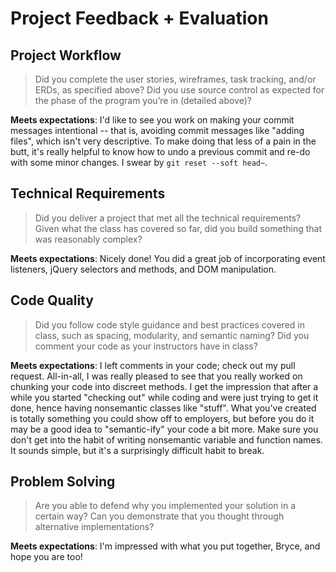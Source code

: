 # Project Feedback + Evaluation

## Project Workflow

>Did you complete the user stories, wireframes, task tracking, and/or ERDs, as specified above? Did you use source control as expected for the phase of the program you’re in (detailed above)?

**Meets expectations**: I'd like to see you work on making your commit messages intentional -- that is, avoiding commit messages like "adding files", which isn't very descriptive. To make doing that less of a pain in the butt, it's really helpful to know how to undo a previous commit and re-do with some minor changes. I swear by `git reset --soft head~`.

## Technical Requirements

>Did you deliver a project that met all the technical requirements? Given what the class has covered so far, did you build something that was reasonably complex?

**Meets expectations**: Nicely done! You did a great job of incorporating event listeners, jQuery selectors and methods, and DOM manipulation. 

## Code Quality

>Did you follow code style guidance and best practices covered in class, such as spacing, modularity, and semantic naming? Did you comment your code as your instructors have in class?

**Meets expectations**: I left comments in your code; check out my pull request. All-in-all, I was really pleased to see that you really worked on chunking your code into discreet methods. I get the impression that after a while you started "checking out" while coding and were just trying to get it done, hence having nonsemantic classes like "stuff". What you've created is totally something you could show off to employers, but before you do it may be a good idea to "semantic-ify" your code a bit more. Make sure you don't get into the habit of writing nonsemantic variable and function names. It sounds simple, but it's a surprisingly difficult habit to break.

## Problem Solving

>Are you able to defend why you implemented your solution in a certain way? Can you demonstrate that you thought through alternative implementations?

**Meets expectations**: I'm impressed with what you put together, Bryce, and hope you are too!
